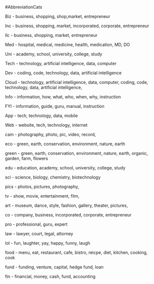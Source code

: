 #AbbreviationCats  
  
  
Biz - business, shopping, shop,market, entrepreneur  
  
Inc - business, shopping, market, incorporated, corporate, entrepreneur  
  
llc - business, shopping, market, entrepreneur  
  
Med - hospital, medical, medicine, health, medication, MD, DO  
  
Uni - academy, school, university, college, study  
  
Tech - technology, artificial intelligence, data, computer  
  
Dev - coding, code, technology, data, artificial intelligence  
  
Cloud - technology, artificial intelligence, data, computer, coding, code, technology, data, artificial intelligence,  
  
Info - information, how, what, who, when, why, instruction  
  
FYI - information, guide, guru, manual, instruction  
  
App - tech, technology, data, mobile  
  
Web - website, tech, technology, internet  
  
cam - photography, photo, pic, video, record,  
  
eco - green, earth, conservation, environment, nature, earth  
  
green - green, earth, conservation, environment, nature, earth, organic, garden, farm, flowers  
  
edu - education, academy, school, university, college, study  
  
sci - science, biology, chemistry, biotechnology  
  
pics - photos, pictures, photography,  
  
tv - show, movie, entertainment, film,  
  
art - museum, dance, style, fashion, gallery, theater, pictures,  
  
co - company, business,  incorporated, corporate, entrepreneur  
  
pro - professional, guru, expert  
  
law - lawyer, court, legal, attorney  
  
lol - fun, laughter, yay, happy, funny, laugh  
  
food - menu, eat, restaurant, cafe, bistro, reicpe, diet, kitchen, cooking, cook  
  
fund - funding, venture, capital, hedge fund, loan  
  
fin - financial, money, cash, fund, accounting  
  
  
  
  
  
